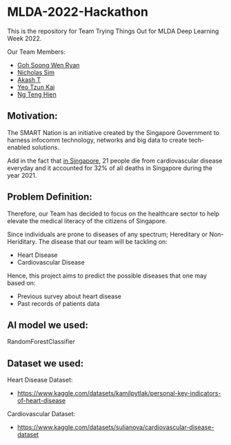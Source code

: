 # MLDA-2022-Hackathon

This is the repository for Team Trying Things Out for MLDA Deep Learning Week 2022.

Our Team Members:
 - [Goh Soong Wen Ryan](https://github.com/Gyanroh)
 - [Nicholas Sim](https://github.com/nicholassy)
 - [Akash T](https://github.com/akasht81)
 - [Yeo Tzun Kai](https://github.com/yeotzunkai)
 - [Ng Teng Hien](https://github.com/ericnthh)
 
 
 ## Motivation:
 
 The SMART Nation is an initiative created by the Singapore Government to harness infocomm technology, networks and big data to create tech-enabled solutions. 
 
 Add in the fact that [in Singapore](https://www.myheart.org.sg/health/heart-disease-statistics/#:~:text=In%20Singapore%2C%2021%20people%20die,to%20heart%20diseases%20or%20stroke), 21 people die from cardiovascular disease everyday and it accounted for 32% of all deaths in Singapore during the year 2021.
 
 ## Problem Definition:
 
 Therefore, our Team has decided to focus on the healthcare sector to help elevate the medical literacy of the citizens of Singapore. 
 
 Since individuals are prone to diseases of any spectrum; Hereditary or Non-Heriditary. The disease that our team will be tackling on:
 - Heart Disease
 - Cardiovascular Disease
 
 Hence, this project aims to predict the possible diseases that one may based on:
 - Previous survey about heart disease
 - Past records of patients data
 
  ## AI model we used:
 
 RandomForestClassifier
 
 ## Dataset we used:
 
 Heart Disease Dataset:
 - https://www.kaggle.com/datasets/kamilpytlak/personal-key-indicators-of-heart-disease
 
 Cardiovascular Dataset:
 - https://www.kaggle.com/datasets/sulianova/cardiovascular-disease-dataset
 
